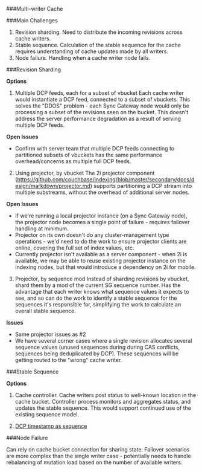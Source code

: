 ###Multi-writer Cache

###Main Challenges
 1. Revision sharding. Need to distribute the incoming revisions across cache writers.
 2. Stable sequence. Calculation of the stable sequence for the cache requires understanding of cache updates made by all writers.
 3. Node failure. Handling when a cache writer node fails.

###Revision Sharding

**Options**
1. Multiple DCP feeds, each for a subset of vbucket
Each cache writer would instantiate a DCP feed, connected to a subset of vbuckets.  This solves the "DDOS" problem - each Sync Gateway node would only be processing a subset of the revisions seen on the bucket.  This doesn't address the server performance degradation as a result of serving multiple DCP feeds. 

**Open Issues**
 * Confirm with server team that multiple DCP feeds connecting to partitioned subsets of vbuckets has the same performance overhead/concerns as multiple full DCP feeds.



2. Using projector, by vbucket
The 2i projector component (https://github.com/couchbase/indexing/blob/master/secondary/docs/design/markdown/projector.md) supports partitioning a DCP stream into multiple substreams, without the overhead of additional server nodes.

**Open Issues**
 * If we're running a local projector instance (on a Sync Gateway node), the projector node becomes a single point of failure - requires failover handling at minimum.
 * Projector on its own doesn't do any cluster-management type operations - we'd need to do the work to ensure projector clients are online, covering the full set of index values, etc.
 * Currently projector isn't available as a server component - when 2i is available, we may be able to reuse existing projector instance on the indexing nodes, but that would introduce a dependency on 2i for mobile.


3. Projector, by sequence mod
Instead of sharding revisions by vbucket, shard them by a mod of the current SG sequence number.  Has the advantage that each writer knows what sequence values it expects to see, and so can do the work to identify a stable sequence for the sequences it's responsible for, simplifying the work to calculate an overall stable sequence.

**Issues**
 * Same projector issues as #2
 * We have several corner cases where a single revision allocates several sequence values (unused sequences during during CAS conflicts, sequences being deduplicated by DCP).  These sequences will be getting routed to the "wrong" cache writer.


###Stable Sequence 

**Options**
 1. Cache controller.  Cache writers post status to well-known location in the cache bucket.  Controller process monitors and aggregates status, and updates the stable sequence.  This would support continued use of the existing sequence model.  

 2. [DCP timestamp as sequence](timestamp_sequence.md) 


###Node Failure

Can rely on cache bucket connection for sharing state.  Failover scenarios are more complex than the single writer case - potentially needs to handle rebalancing of mutation load based on the number of available writers.